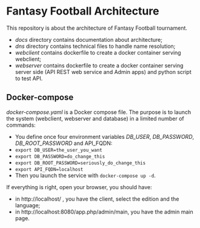 # Fantasy Football Architecture
This repository is about the architecture of Fantasy Football tournament.
 * _docs_ directory contains documentation about architecture;
 * _dns_ directory contains technical files to handle name resolution;
 * _webclient_ contains dockerfile to create a docker container serving webclient;
 * _webserver_ contains dockerfile to create a docker container serving server side (API REST web service and Admin apps) and python script to test API.

## Docker-compose
 _docker-compose.yaml_ is a Docker compose file. The purpose is to launch the system (webclient, webserver and database) in a limited number of commands:
 * You define once four environment variables _DB_USER_, _DB_PASSWORD_, _DB_ROOT_PASSWORD_ and API_FQDN:
  * ```export DB_USER=the_user_you_want```
  * ```export DB_PASSWORD=do_change_this```
  * ```export DB_ROOT_PASSWORD=seriously_do_change_this```
  * ```export API_FQDN=localhost```
 * Then you launch the service with ```docker-compose up -d```.

 If everything is right, open your browser, you should have:
   * in http://localhost/ , you have the client, select the edition and the language;
   * in http://localhost:8080/app.php/admin/main, you have the admin main page.
